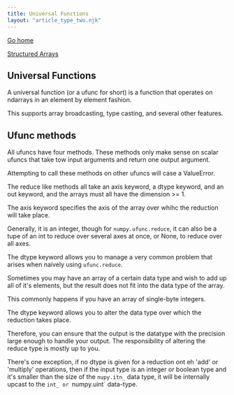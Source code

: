 ```yaml
---
title: Universal Functions
layout: "article_type_two.njk"
---
```

[Go home](/index.html)

[Structured Arrays](https://numpy.org/doc/stable/user/basics.ufuncs.html)

## Universal Functions

A universal function (or a ufunc for short) is a function that operates on ndarrays in an element by element fashion.

This supports array broadcasting, type casting, and several other features.

## Ufunc methods
All ufuncs have four methods. These methods only make sense on scalar ufuncs that take tow input arguments and return one output argument. 

Attempting to call these methods on other ufuncs will case a ValueError.

The reduce like methods all take an axis keyword, a dtype keyword, and an out keyword, and the arrays must all have the dimension >= 1.

The axis keyword specifies the axis of the array over whihc the reduction will take place.

Generally, it is an integer, though for `numpy.ufunc.reduce`, it can also be a tupe of an int to reduce over several axes at once, or None, to reduce over all axes.

The dtype keyword allows you to manage a very common problem that arises when naively using `ufunc.reduce`.

Sometimes you may have an array of a certain data type and wish to add up all of it's elements, but the result does not fit into the data type of the array.

This commonly happens if you have an array of single-byte integers.

The dtype keyword allows you to alter the data type over which the reduction takes place.

Therefore, you can ensure that the output is the datatype with the precision large enough to handle your output. The responsibility of altering the reduce type is mostly up to you. 

There's one exception, if no dtype is given for a reduction ont eh 'add' or 'multiply' operations, then if the input type is an integer or boolean type and it's smaller than the size of the `nupy.itn_` data type, it will be internally upcast to the `int_ or `numpy.uint` data-type. 
